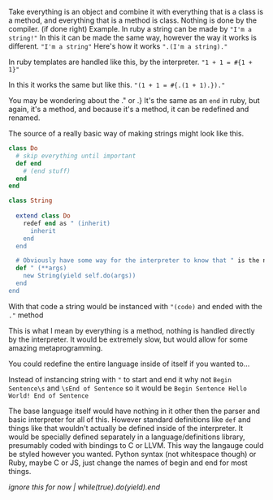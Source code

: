Take everything is an object and combine it with everything that is a class is a method, and everything that is a method is class.
Nothing is done by the compiler. (if done right)
Example.
In ruby a string can be made by
`"I'm a string!"`
In this it can be made the same way, however the way it works is different.
`"I'm a string"`
Here's how it works
`".(I'm a string)."`

In ruby templates are handled like this, by the interpreter.
`"1 + 1 = #{1 + 1}"`

In this it works the same but like this.
`"(1 + 1 = #{.(1 + 1).})."`

You may be wondering about the ." or .}
It's the same as an `end` in ruby, but again, it's a method, and because it's a method, it can be redefined and renamed.

The source of a really basic way of making strings might look like this.

```rb
class Do
  # skip everything until important
  def end
    # (end stuff)
  end
end

class String
  
  extend class Do
    redef end as " (inherit)
      inherit
    end
  end

  # Obviously have some way for the interpreter to know that " is the name, but ignore all of that right now.
  def " (**args)
    new String(yield self.do(args))
  end
end
```

With that code a string would be instanced with `"(code)` and ended with the `."` method

This is what I mean by everything is a method, nothing is handled directly by the interpreter.
It would be extremely slow, but would allow for some amazing metaprogramming.

You could redefine the entire language inside of itself if you wanted to...

Instead of instancing string with `"` to start and end it why not `Begin Sentence\s` and `\sEnd of Sentence` so it would be `Begin Sentence Hello World! End of Sentence`

The base language itself would have nothing in it other then the parser and basic interpreter for all of this.
However standard definitions like `def` and things like that wouldn't actually be defined inside of the interpreter.
It would be specially defined separately in a language/definitions library, presumably coded with bindings to C or LLVM.
This way the langauge could be styled however you wanted.
Python syntax (not whitespace though) or Ruby, maybe C or JS, just change the names of begin and end for most things.


_ignore this for now | while(true).do(yield).end_
